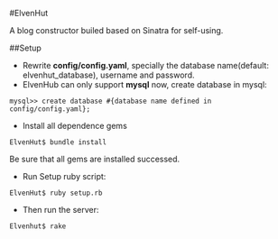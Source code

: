#ElvenHut

A blog constructor builed based on Sinatra for self-using. 

##Setup
* Rewrite **config/config.yaml**, specially the database name(default: elvenhut\_database), username and password.
* ElvenHub can only support **mysql** now, create database in mysql:
<pre><code>mysql>> create database #{database name defined in config/config.yaml};</code></pre>
* Install all dependence gems
<pre><code>ElvenHut$ bundle install</code></pre>
Be sure that all gems are installed successed.
* Run Setup ruby script:
<pre><code>ElvenHut$ ruby setup.rb</code></pre>
* Then run the server:
<pre><code>Elvenhut$ rake</code></pre>
